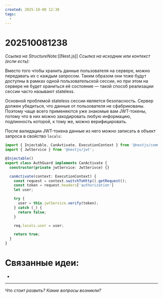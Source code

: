 ```yaml
---
created: 2025-10-08 12:38
tags:
  -
---
```

# 202510081238
*Ссылка на StructureNote:*[[Nest.js]]
*Ссылка на исходник или контекст (если есть):* 

Вместо того чтобы хранить данные пользователя на сервере, можно передавать их с каждым запросом. Таким образом они тоже будут доступны в рамках одной пользовательской сессии, но при этом на сервере не будет храниться её состояние — такой способ реализации сессии часто называют stateless.

Основной проблемой stateless сессии является безопасность. Сервер должен убедиться, что данные от пользователя не сфабрикованы. Поэтому чаще всего применяются уже знакомые вам JWT-токены, потому что в них можно закодировать любую информацию, подлинность которой, к тому же, можно верифицировать.

После валидации JWT-токена данные из него можно записать в объект запроса в свойство `locals`:
```ts
import { Injectable, CanAvtivate, ExecutionContext } from '@nestjs/common';
import { JwtService } from '@nestjs/jwt';

@Injectable()
export class AuthGuard implements CanActivate {
  constructor(private jwtService: JwtSerivce) {}

  canActivate(context: ExecutionContext) {
    const request = context.switchToHttp().getRequest();
    const token = request.headers['authorization']
    let user;

    try {
      user = this.jwtService.verify(token);
    } catch (_) {
      return false;
    }

    req.locals.user = user;

    return true;
  }
} 
```
# Связанные идеи:
* 
---

*Что стоит развить? Какие вопросы возникли?*